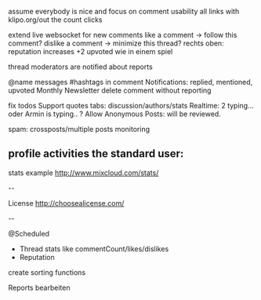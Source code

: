 assume everybody is nice and focus on comment usability
all links with klipo.org/out the count clicks

extend live websocket for new comments
like a comment -> follow this comment?
dislike a comment -> minimize this thread?
rechts oben: reputation increases +2 upvoted wie in einem spiel

thread moderators are notified about reports

@name messages
#hashtags in comment
Notifications: replied, mentioned, upvoted
Monthly Newsletter
delete comment without reporting

fix todos
Support quotes
tabs: discussion/authors/stats
Realtime: 2 typing... oder Armin is typing..
? Allow Anonymous Posts: will be reviewed.

spam: crossposts/multiple posts
monitoring

profile activities the standard user:
-

stats example http://www.mixcloud.com/stats/

--

License
http://choosealicense.com/


--

@Scheduled
- Thread stats like commentCount/likes/dislikes
- Reputation

create sorting functions

Reports bearbeiten